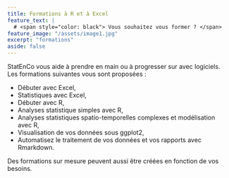 ```yaml
---
title: Formations à R et à Excel
feature_text: |
  # <span style="color: black"> Vous souhaitez vous former ? </span> 
feature_image: "/assets/image1.jpg"
excerpt: "formations"
aside: false
---
```


 StatEnCo vous aide à prendre en main ou à progresser sur avec logiciels. Les formations suivantes vous sont proposées : 
  - Débuter avec Excel,
  - Statistiques avec Excel,
  - Débuter avec R,
  - Analyses statistique simples avec R,
  - Analyses statistiques spatio-temporelles complexes et modélisation avec R,
  - Visualisation de vos données sous ggplot2,
  - Automatisez le traitement de vos données et vos rapports avec Rmarkdown.

Des formations sur mesure peuvent aussi être créées en fonction de vos besoins.


